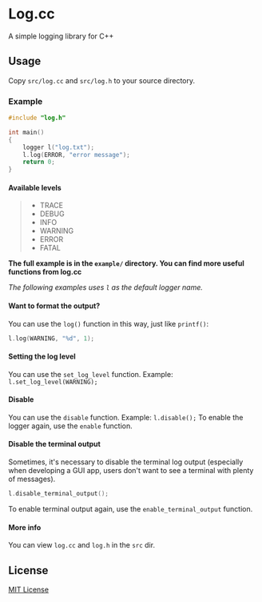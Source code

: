 # Log.cc

A simple logging library for C++

## Usage

Copy `src/log.cc` and `src/log.h` to your source directory.

### Example

```cpp
#include "log.h"

int main()
{
    logger l("log.txt");
    l.log(ERROR, "error message");
    return 0;
}


```

#### Available levels

> - TRACE
> - DEBUG
> - INFO
> - WARNING
> - ERROR
> - FATAL

**The full example is in the `example/` directory. You can find more useful functions from log.cc**

*The following examples uses `l` as the default logger name.*

#### Want to format the output?

You can use the `log()` function in this way, just like `printf()`:

```cpp
l.log(WARNING, "%d", 1);
```

#### Setting the log level

You can use the `set_log_level` function.
Example: `l.set_log_level(WARNING);`

#### Disable

You can use the `disable` function.
Example: `l.disable();`
To enable the logger again, use the `enable` function.

#### Disable the terminal output
Sometimes, it's necessary to disable the terminal log output (especially when developing a GUI app, users don't want to see a terminal with plenty of messages).

```cpp
l.disable_terminal_output();
```

To enable terminal output again, use the `enable_terminal_output` function.

#### More info

You can view `log.cc` and `log.h` in the `src` dir.

## License

[MIT License](https://github.com/GordonZhang2024/log.cc/blob/main/LICENSE)
